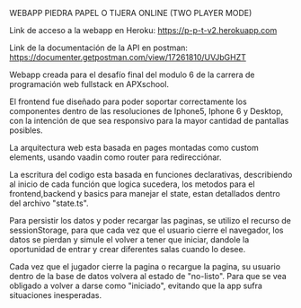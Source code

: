WEBAPP PIEDRA PAPEL O TIJERA ONLINE (TWO PLAYER MODE)

Link de acceso a la webapp en Heroku: https://p-p-t-v2.herokuapp.com

Link de la documentación de la API en postman: https://documenter.getpostman.com/view/17261810/UVJbGHZT

Webapp creada para el desafío final del modulo 6 de la carrera de programación web fullstack en APXschool.

El frontend fue diseñado para poder soportar correctamente los componentes dentro de las resoluciones de Iphone5, Iphone 6 y Desktop, con la intención de que sea responsivo para la mayor cantidad de pantallas posibles.

La arquitectura web esta basada en pages montadas como custom elements, usando vaadin como router para redirecciónar.

La escritura del codigo esta basada en funciones declarativas, describiendo al inicio de cada función que logica sucedera, los metodos para el frontend,backend y basics para manejar el state, estan detallados dentro del archivo "state.ts".

Para persistir los datos y poder recargar las paginas, se utilizo el recurso de sessionStorage, para que cada vez que el usuario cierre el navegador, los datos se pierdan y simule el volver a tener que iniciar, dandole la oportunidad de entrar y crear diferentes salas cuando lo desee.

Cada vez que el jugador cierre la pagina o recargue la pagina, su usuario dentro de la base de datos volvera al estado de "no-listo". Para que se vea obligado a volver a darse como "iniciado", evitando que la app sufra situaciones inesperadas.

